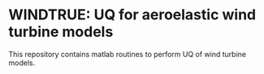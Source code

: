 # WINDTRUE: UQ for aeroelastic wind turbine models

This repository contains matlab routines to perform UQ of wind turbine models.
